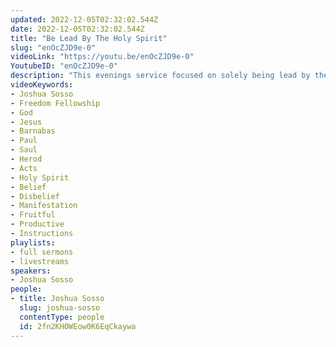 ```yaml
---
updated: 2022-12-05T02:32:02.544Z
date: 2022-12-05T02:32:02.544Z
title: "Be Lead By The Holy Spirit"
slug: "enOcZJD9e-0"
videoLink: "https://youtu.be/enOcZJD9e-0"
YoutubeID: "enOcZJD9e-0"
description: "This evenings service focused on solely being lead by the Holy Spirit. Peter when thrown into jail for doing the will of our Father. He was able to be freed by an angel of the Lord because he was lead by the Holy Spirit. This goes to show each of us that when we are being lead by the Spirit , there is no situations that we will not be able to be saved from. In fact anywhere God sends us is the safest place to be. Pastor Joshua also talks about how we should pray. When we are praying we should be asking God what to pray for, and to give us understanding. After we are given these instructions we should not pray with our own understanding, assuming you know what God is gonna do. Remember we have been chosen by the Holy Spirit to bring heaven down, despite our qualifications. Rely on our Father always. Its time to be productive and fruitful. This sermon was delivered on December 4, 2022 at Freedom Fellowship Church International by Pastor Joshua Sosso. "
videoKeywords:
- Joshua Sosso
- Freedom Fellowship
- God
- Jesus
- Barnabas
- Paul
- Saul
- Herod
- Acts
- Holy Spirit
- Belief
- Disbelief
- Manifestation
- Fruitful
- Productive
- Instructions
playlists:
- full sermons
- livestreams
speakers:
- Joshua Sosso
people:
- title: Joshua Sosso
  slug: joshua-sosso
  contentType: people
  id: 2fn2KHOWEow0K6EqCkaywa
---
```

